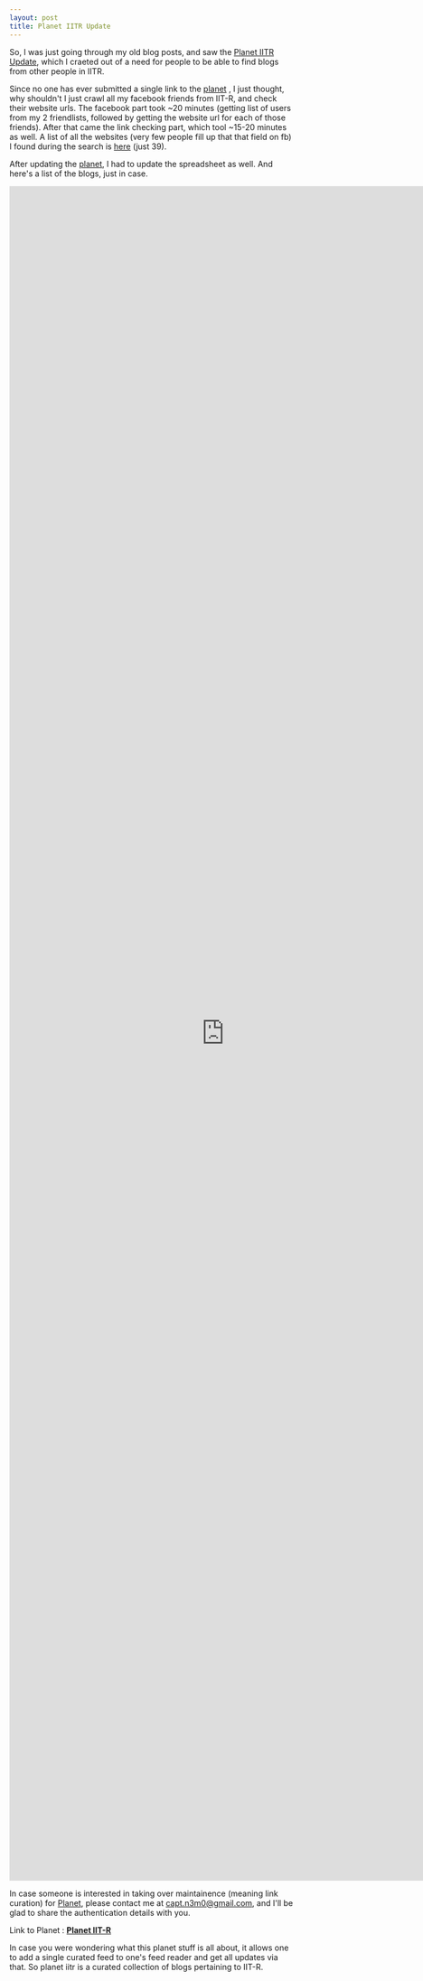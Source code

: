 ```yaml
---
layout: post
title: Planet IITR Update
---
```


So, I was just going through my old blog posts, and saw the [Planet IITR Update](http://captnemo.in/blog/2011/07/09/announcing-planet-iitr/), which I craeted out of a need for people to be able to find blogs from other people in IITR.

Since no one has ever submitted a single link to the [planet](http://www.planetaki.com/iitr) , I just thought, why shouldn't I just crawl all my facebook friends from IIT-R, and check their website urls. The facebook part took ~20 minutes (getting list of users from my 2 friendlists, followed by getting the website url for each of those friends). After that came the link checking part, which tool ~15-20 minutes as well. A list of all the websites (very few people fill up that that field on fb) I found during the search is [here](http://www.hastebin.com/quhexokere.dos) (just 39).

After updating the [planet](http://www.planetaki.com/iitr), I had to update the spreadsheet as well. And here's a list of the blogs, just in case.

<iframe src="http://www.clipboard.com/embed/LQo5qDRG4WSKCpy1CCjR8b8VM0VrhtCQsQ1e?widthAdjust=0&heightAdjust=0&showBorder=0&footerOn=false" scrolling="no" frameborder="0" width="760" height="3000"></iframe>

In case someone is interested in taking over maintainence (meaning link curation) for [Planet](http://www.planetaki.com/iitr), please contact me at <capt.n3m0@gmail.com>, and I'll be glad to share the authentication details with you.

Link to Planet : **[Planet IIT-R](http://www.planetaki.com/iitr)**

In case you were wondering what this planet stuff is all about, it allows one to add a single curated feed to one's feed reader and get all updates via that. So planet iitr is a curated collection of blogs pertaining to IIT-R.
